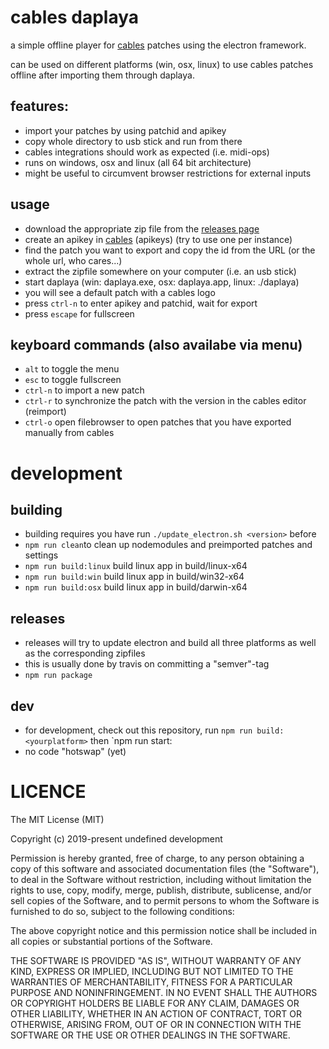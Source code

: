 # cables daplaya

a simple offline player for [cables](https://cables.gl) patches using the electron framework.

can be used on different platforms (win, osx, linux) to use cables patches offline after importing them through daplaya.

## features:
* import your patches by using patchid and apikey
* copy whole directory to usb stick and run from there
* cables integrations should work as expected (i.e. midi-ops)
* runs on windows, osx and linux (all 64 bit architecture)
* might be useful to circumvent browser restrictions for external inputs

## usage
* download the appropriate zip file from the [releases page](https://github.com/cables-gl/cables-daplaya/releases)
* create an apikey in [cables](https://cables.gl/settings) (apikeys) (try to use one per instance)
* find the patch you want to export and copy the id from the URL (or the whole url, who cares...)
* extract the zipfile somewhere on your computer (i.e. an usb stick)
* start daplaya (win: daplaya.exe, osx: daplaya.app, linux: ./daplaya)
* you will see a default patch with a cables logo
* press `ctrl-n` to enter apikey and patchid, wait for export
* press `escape` for fullscreen

## keyboard commands (also availabe via menu)
* `alt` to toggle the menu
* `esc` to toggle fullscreen
* `ctrl-n` to import a new patch
* `ctrl-r` to synchronize the patch with the version in the cables editor (reimport)
* `ctrl-o` open filebrowser to open patches that you have exported manually from cables

# development 

## building
* building requires you have run `./update_electron.sh <version>` before
* `npm run clean`to clean up nodemodules and preimported patches and settings
* `npm run build:linux` build linux app in build/linux-x64
* `npm run build:win` build linux app in build/win32-x64
* `npm run build:osx` build linux app in build/darwin-x64

## releases
* releases will try to update electron and build all three platforms as well as the corresponding zipfiles
* this is usually done by travis on committing a "semver"-tag
* `npm run package`

## dev
* for development, check out this repository, run `npm run build:<yourplatform>` then `npm run start:<yourplatform>
* no code "hotswap" (yet)

# LICENCE

The MIT License (MIT)

Copyright (c) 2019-present undefined development

Permission is hereby granted, free of charge, to any person obtaining a copy of this software and associated documentation files (the "Software"), to deal in the Software without restriction, including without limitation the rights to use, copy, modify, merge, publish, distribute, sublicense, and/or sell copies of the Software, and to permit persons to whom the Software is furnished to do so, subject to the following conditions:

The above copyright notice and this permission notice shall be included in all copies or substantial portions of the Software.

THE SOFTWARE IS PROVIDED "AS IS", WITHOUT WARRANTY OF ANY KIND, EXPRESS OR IMPLIED, INCLUDING BUT NOT LIMITED TO THE WARRANTIES OF MERCHANTABILITY, FITNESS FOR A PARTICULAR PURPOSE AND NONINFRINGEMENT. IN NO EVENT SHALL THE AUTHORS OR COPYRIGHT HOLDERS BE LIABLE FOR ANY CLAIM, DAMAGES OR OTHER LIABILITY, WHETHER IN AN ACTION OF CONTRACT, TORT OR OTHERWISE, ARISING FROM, OUT OF OR IN CONNECTION WITH THE SOFTWARE OR THE USE OR OTHER DEALINGS IN THE SOFTWARE.